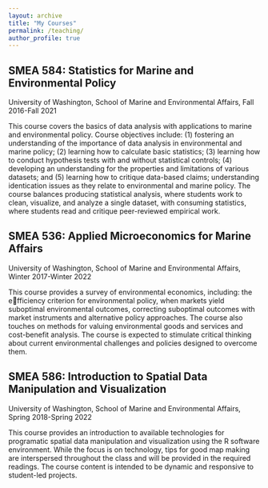 ```yaml
---
layout: archive
title: "My Courses"
permalink: /teaching/
author_profile: true
---
```


## SMEA 584: Statistics for Marine and Environmental Policy

University of Washington, School of Marine and Environmental Affairs, Fall 2016-Fall 2021


This course covers the basics of data analysis with applications to marine and environmental policy. Course objectives include: (1) fostering an understanding of the importance of data analysis in environmental and marine policy; (2) learning how to calculate basic statistics; (3) learning how to conduct hypothesis tests with and without statistical controls; (4) developing an understanding for the properties and limitations of various datasets; and (5) learning how to critique data-based claims; understanding identication issues as they relate to environmental and marine policy. The course balances producing statistical analysis, where students work to clean, visualize, and analyze a single dataset, with consuming statistics, where students read and critique peer-reviewed empirical work.


## SMEA 536: Applied Microeconomics for Marine Affairs

University of Washington, School of Marine and Environmental Affairs, Winter 2017-Winter 2022

This course provides a survey of environmental economics, including: the efficiency criterion for environmental policy, when markets yield suboptimal environmental outcomes, correcting suboptimal outcomes with market instruments and alternative policy approaches. The course also touches on methods for valuing environmental goods and services and cost-benefit analysis. The course is expected to stimulate critical thinking about current environmental challenges and policies designed to overcome them.


## SMEA 586: Introduction to Spatial Data Manipulation and Visualization

University of Washington, School of Marine and Environmental Affairs, Spring 2018-Spring 2022

This course provides an introduction to available technologies for programatic spatial data manipulation and visualization using the R software environment. While the focus is on technology, tips for good map making are interspersed throughout the class and will be provided in the required readings. The course content is intended to be dynamic and responsive to student-led projects.